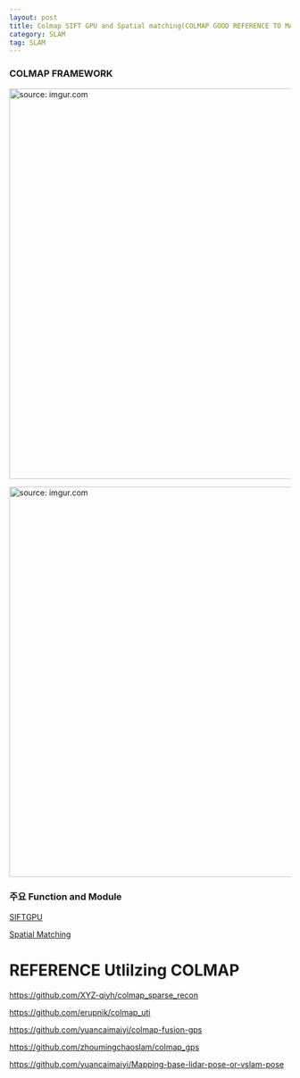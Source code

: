 ```yaml
---
layout: post
title: Colmap SIFT GPU and Spatial matching(COLMAP GOOD REFERENCE TO MAKE, Utilize them)
category: SLAM
tag: SLAM
---
```


### COLMAP FRAMEWORK

<a href="https://postimg.cc/G9z5Frn8"><img src="https://i.postimg.cc/bNjfjN6T/incremental-sfm.png" width="700px" title="source: imgur.com" /><a>

<a href="https://postimg.cc/ThGPyjT2"><img src="https://i.postimg.cc/qB665QYK/Adapted-processing-pipeline-of-COLMAP-based-on-initial-exterior-orientation-parameters.png" width="700px" title="source: imgur.com" /><a>

### 주요 Function and Module

[SIFTGPU](https://www.cnblogs.com/wangguchangqing/p/10132052.html)

[Spatial Matching](http://www.baidu.com/s?ie=utf-8&f=8&rsv_bp=1&rsv_idx=1&tn=baidu&wd=colmap%3A%3ARunSpatialMatcher&fenlei=256&rsv_pq=f6a2b3e50140c681&rsv_t=096czPEGTkARw097txJHKCnbivcDLNw%2BfahjEgRBS1C4DuzO6scPXS7b2ls&rqlang=cn&rsv_enter=1&rsv_dl=ib&rsv_sug3=10&rsv_sug1=1&rsv_sug7=001&rsv_n=2&rsv_sug2=0&rsv_btype=i&inputT=2502&rsv_sug4=2618&rsv_sug=9)


# REFERENCE Utlilzing COLMAP
https://github.com/XYZ-qiyh/colmap_sparse_recon

https://github.com/erupnik/colmap_uti

https://github.com/yuancaimaiyi/colmap-fusion-gps

https://github.com/zhoumingchaoslam/colmap_gps

https://github.com/yuancaimaiyi/Mapping-base-lidar-pose-or-vslam-pose
